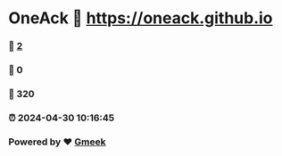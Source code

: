 # OneAck :link: https://oneack.github.io 
### :page_facing_up: [2](https://oneack.github.io/tag.html) 
### :speech_balloon: 0 
### :hibiscus: 320 
### :alarm_clock: 2024-04-30 10:16:45 
### Powered by :heart: [Gmeek](https://github.com/Meekdai/Gmeek)
